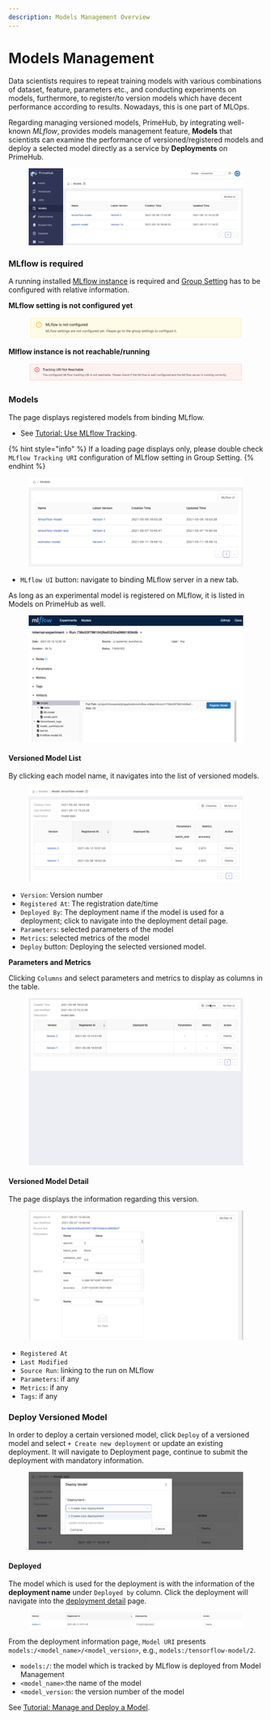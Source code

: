 ```yaml
---
description: Models Management Overview
---
```


# Models Management

Data scientists requires to repeat training models with various combinations of dataset, feature, parameters etc., and conducting experiments on models, furthermore, to register/to version models which have decent performance according to results. Nowadays, this is one part of MLOps.

Regarding managing versioned models, PrimeHub, by integrating well-known _MLflow_, provides models management feature, **Models** that scientists can examine the performance of versioned/registered models and deploy a selected model directly as a service by **Deployments** on PrimeHub.

<figure><img src="../../.gitbook/assets/v311-model-mgt.png" alt=""><figcaption></figcaption></figure>

### MLflow is required

A running installed [MLflow instance](../apps/tutorial/create-an-mlflow-server.md) is required and [Group Setting](../group-admin/settings.md) has to be configured with relative information.

**MLflow setting is not configured yet**

<figure><img src="../../.gitbook/assets/model-mgt-not-config.png" alt=""><figcaption></figcaption></figure>

**Mlflow instance is not reachable/running**

<figure><img src="../../.gitbook/assets/mlflow-not-reachable.png" alt=""><figcaption></figcaption></figure>

### Models

The page displays registered models from binding MLflow.

* See [Tutorial: Use MLflow Tracking](../apps/tutorial/create-an-mlflow-server.md).

{% hint style="info" %}
If a loading page displays only, please double check `MLflow Tracking URI` configuration of MLflow setting in Group Setting.
{% endhint %}

<figure><img src="../../.gitbook/assets/model-mgt-list.png" alt=""><figcaption></figcaption></figure>

* `MLflow UI` button: navigate to binding MLflow server in a new tab.

As long as an experimental model is registered on MLflow, it is listed in Models on PrimeHub as well.

<figure><img src="../../.gitbook/assets/mlflow-register-model.png" alt=""><figcaption></figcaption></figure>

#### Versioned Model List

By clicking each model name, it navigates into the list of versioned models.

<figure><img src="../../.gitbook/assets/model-mgt-version-list_v37.png" alt=""><figcaption></figcaption></figure>

* `Version`: Version number
* `Registered At`: The registration date/time
* `Deployed By`: The deployment name if the model is used for a deployment; click to navigate into the deployment detail page.
* `Parameters`: selected parameters of the model
* `Metrics`: selected metrics of the model
* `Deploy` button: Deploying the selected versioned model.

**Parameters and Metrics**

Clicking `Columns` and select parameters and metrics to display as columns in the table.

<figure><img src="../../.gitbook/assets/model-metrics-paras.gif" alt=""><figcaption></figcaption></figure>

#### Versioned Model Detail

The page displays the information regarding this version.

<figure><img src="../../.gitbook/assets/model-mgt-versioned-item.png" alt=""><figcaption></figcaption></figure>

* `Registered At`
* `Last Modified`
* `Source Run`: linking to the run on MLflow
* `Parameters`: if any
* `Metrics`: if any
* `Tags`: if any

### Deploy Versioned Model

In order to deploy a certain versioned model, click `Deploy` of a versioned model and select `+ Create new deployment` or update an existing deployment. It will navigate to Deployment page, continue to submit the deployment with mandatory information.

<figure><img src="../../.gitbook/assets/model-mgt-deploy-popup (1).png" alt=""><figcaption></figcaption></figure>

#### Deployed

The model which is used for the deployment is with the information of the **deployment name** under `Deployed by` column. Click the deployment will navigate into the [deployment detail](../deployments/#deployment-detail) page.

<figure><img src="../../.gitbook/assets/model-mgt-deployed.png" alt=""><figcaption></figcaption></figure>

From the deployment information page, `Model URI` presents `models:/<model_name>/<model_version>`, e.g., `models:/tensorflow-model/2`.

* `models:/`: the model which is tracked by MLflow is deployed from Model Management
* `<model_name>`:the name of the model
* `<model_version`: the version number of the model

See [Tutorial: Manage and Deploy a Model](manage-and-deploy-model.md).
